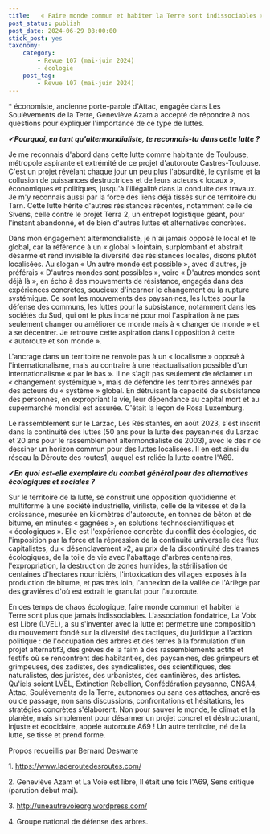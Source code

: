 ```yaml
---
title:   « Faire monde commun et habiter la Terre sont indissociables » - Entretien avec Geneviève Azam
post_status: publish
post_date: 2024-06-29 08:00:00
stick_post: yes
taxonomy:
    category:
        - Revue 107 (mai-juin 2024)
        - écologie
    post_tag:
        - Revue 107 (mai-juin 2024)
---
```



 \* économiste, ancienne porte-parole d'Attac, engagée dans Les Soulèvements de la Terre, Geneviève Azam a accepté de répondre à nos questions pour expliquer l'importance de ce type de luttes.

 ✔***Pourquoi, en tant qu'altermondialiste, te reconnais-tu dans cette lutte ?***

 Je me reconnais d'abord dans cette lutte comme habitante de Toulouse, métropole aspirante et extrémité de ce projet d'autoroute Castres-Toulouse. C'est un projet révélant chaque jour un peu plus l'absurdité, le cynisme et la collusion de puissances destructrices et de leurs acteurs « locaux », économiques et politiques, jusqu'à l'illégalité dans la conduite des travaux. Je m'y reconnais aussi par la force des liens déjà tissés sur ce territoire du Tarn. Cette lutte hérite d'autres résistances récentes, notamment celle de Sivens, celle contre le projet Terra 2, un entrepôt logistique géant, pour l'instant abandonné, et de bien d'autres luttes et alternatives concrètes.

 Dans mon engagement altermondialiste, je n'ai jamais opposé le local et le global, car la référence à un « global » lointain, surplombant et abstrait désarme et rend invisible la diversité des résistances locales, disons plutôt localisées. Au slogan « Un autre monde est possible », avec d'autres, je préférais « D'autres mondes sont possibles », voire « D'autres mondes sont déjà là », en écho à des mouvements de résistance, engagés dans des expériences concrètes, soucieux d'incarner le changement ou la rupture systémique. Ce sont les mouvements des paysan·nes, les luttes pour la défense des communs, les luttes pour la subsistance, notamment dans les sociétés du Sud, qui ont le plus incarné pour moi l'aspiration à ne pas seulement changer ou améliorer ce monde mais à « changer de monde » et à se décentrer. Je retrouve cette aspiration dans l'opposition à cette « autoroute et son monde ».

 L'ancrage dans un territoire ne renvoie pas à un « localisme » opposé à l'internationalisme, mais au contraire à une réactualisation possible d'un internationalisme « par le bas ». Il ne s'agit pas seulement de réclamer un « changement systémique », mais de défendre les territoires annexés par des acteurs du « système » global. En détruisant la capacité de subsistance des personnes, en expropriant la vie, leur dépendance au capital mort et au supermarché mondial est assurée. C'était la leçon de Rosa Luxemburg.

 Le rassemblement sur le Larzac, Les Résistantes, en août 2023, s'est inscrit dans la continuité des luttes (50 ans pour la lutte des paysan·nes du Larzac et 20 ans pour le rassemblement altermondialiste de 2003), avec le désir de dessiner un horizon commun pour des luttes localisées. Il en est ainsi du réseau la Déroute des routes1, auquel est reliée la lutte contre l'A69.

 ✔***En quoi est-elle exemplaire du combat général pour des alternatives écologiques et sociales ?***

 Sur le territoire de la lutte, se construit une opposition quotidienne et multiforme à une société industrielle, viriliste, celle de la vitesse et de la croissance, mesurée en kilomètres d'autoroute, en tonnes de béton et de bitume, en minutes « gagnées », en solutions technoscientifiques et « écologiques ». Elle est l'expérience concrète du conflit des écologies, de l'imposition par la force et la répression de la continuité universelle des flux capitalistes, du « désenclavement »2, au prix de la discontinuité des trames écologiques, de la toile de vie avec l'abattage d'arbres centenaires, l'expropriation, la destruction de zones humides, la stérilisation de centaines d'hectares nourricièrs, l'intoxication des villages exposés à la production de bitume, et pas très loin, l'annexion de la vallée de l'Ariège par des gravières d'où est extrait le granulat pour l'autoroute.

 En ces temps de chaos écologique, faire monde commun et habiter la Terre sont plus que jamais indissociables. L'association fondatrice, La Voix est Libre (LVEL), a su s'inventer avec la lutte et permettre une composition du mouvement fondé sur la diversité des tactiques, du juridique à l'action politique : de l'occupation des arbres et des terres à la formulation d'un projet alternatif3, des grèves de la faim à des rassemblements actifs et festifs où se rencontrent des habitant·es, des paysan·nes, des grimpeurs et grimpeuses, des zadistes, des syndicalistes, des scientifiques, des naturalistes, des juristes, des urbanistes, des cantinières, des artistes. Qu'iels soient LVEL, Extinction Rebellion, Confédération paysanne, GNSA4, Attac, Soulèvements de la Terre, autonomes ou sans ces attaches, ancré·es ou de passage, non sans discussions, confrontations et hésitations, les stratégies concrètes s'élaborent. Non pour sauver le monde, le climat et la planète, mais simplement pour désarmer un projet concret et déstructurant, injuste et écocidaire, appelé autoroute A69 ! Un autre territoire, né de la lutte, se tisse et prend forme.

 Propos recueillis par Bernard Deswarte

 1\. https://www.laderoutedesroutes.com/

 2\. Geneviève Azam et La Voie est libre, Il était une fois l'A69, Sens critique (parution début mai).

 3\. http://uneautrevoieorg.wordpress.com/

 4\. Groupe national de défense des arbres.
